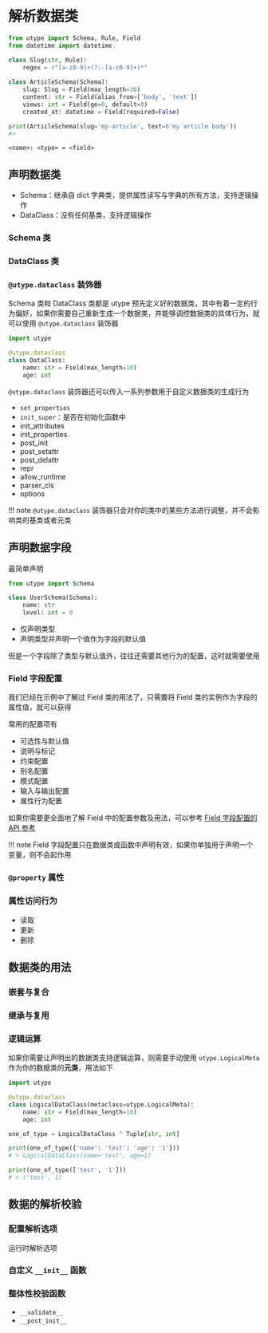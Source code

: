 # 解析数据类
```python
from utype import Schema, Rule, Field
from datetime import datetime

class Slug(str, Rule):  
    regex = r"[a-z0-9]+(?:-[a-z0-9]+)*"
    
class ArticleSchema(Schema):
	slug: Slug = Field(max_length=30)
	content: str = Field(alias_from=['body', 'text'])
	views: int = Field(ge=0, default=0)
	created_at: datetime = Field(required=False)

print(ArticleSchema(slug='my-article', text=b'my article body'))
#>
```

`<name>: <type> = <field>`

## 声明数据类

 * Schema：继承自 dict 字典类，提供属性读写与字典的所有方法，支持逻辑操作
 * DataClass：没有任何基类，支持逻辑操作

### Schema 类


### DataClass 类


### `@utype.dataclass` 装饰器

Schema 类和 DataClass 类都是 utype 预先定义好的数据类，其中有着一定的行为偏好，如果你需要自己重新生成一个数据类，并能够调控数据类的具体行为，就可以使用 `@utype.dataclass` 装饰器

```python
import utype

@utype.dataclass  
class DataClass:  
    name: str = Field(max_length=10)  
    age: int
```


`@utype.dataclass` 装饰器还可以传入一系列参数用于自定义数据类的生成行为
* `set_properties`
* `init_super`：是否在初始化函数中
* init_attributes
* init_properties
* post_init
* post_setattr
* post_delattr
* repr
* allow_runtime
* parser_cls
* options

!!! note
	 `@utype.dataclass` 装饰器只会对你的类中的某些方法进行调整，并不会影响类的基类或者元类

## 声明数据字段

最简单声明

```python
from utype import Schema

class UserSchema(Schema):
    name: str
    level: int = 0
```

* 仅声明类型
* 声明类型并声明一个值作为字段的默认值

但是一个字段除了类型与默认值外，往往还需要其他行为的配置，这时就需要使用

### Field 字段配置

我们已经在示例中了解过 Field 类的用法了，只需要将 Field 类的实例作为字段的属性值，就可以获得

常用的配置项有

* 可选性与默认值
* 说明与标记
* 约束配置
* 别名配置
* 模式配置
* 输入与输出配置
* 属性行为配置

如果你需要更全面地了解 Field 中的配置参数及用法，可以参考 [Field 字段配置的 API 参考](/zh/references/field)

!!! note
	Field 字段配置只在数据类或函数中声明有效，如果你单独用于声明一个变量，则不会起作用


### `@property` 属性


### 属性访问行为
* 读取
* 更新
* 删除


## 数据类的用法

### 嵌套与复合


### 继承与复用



### 逻辑运算

如果你需要让声明出的数据类支持逻辑运算，则需要手动使用 `utype.LogicalMeta` 作为你的数据类的**元类**，用法如下
```python
import utype

@utype.dataclass  
class LogicalDataClass(metaclass=utype.LogicalMeta):  
    name: str = Field(max_length=10)  
    age: int

one_of_type = LogicalDataClass ^ Tuple[str, int]

print(one_of_type({'name': 'test': 'age': '1'}))
# > LogicalDataClass(name='test', age=1)

print(one_of_type(['test', '1']))
# > ('test', 1)
```



## 数据的解析校验

### 配置解析选项


运行时解析选项

### 自定义 `__init__` 函数

### 整体性校验函数

* `__validate__`
* `__post_init__`
